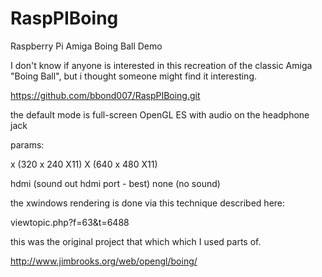 RaspPIBoing
===========

Raspberry Pi Amiga Boing Ball Demo

I don't know if anyone is interested in this recreation of the classic Amiga "Boing Ball", but i thought someone might find it interesting.

https://github.com/bbond007/RaspPIBoing.git

the default mode is full-screen OpenGL ES with audio on the headphone jack

params:

x (320 x 240 X11)
X (640 x 480 X11)

hdmi (sound out hdmi port - best)
none (no sound)

the xwindows rendering is done via this technique described here:

viewtopic.php?f=63&t=6488

this was the original project that which which I used parts of.

http://www.jimbrooks.org/web/opengl/boing/

